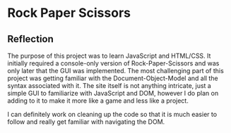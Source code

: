 # Rock Paper Scissors

## Reflection
The purpose of this project was to learn JavaScript and HTML/CSS. It initially required a console-only version of Rock-Paper-Scissors and was only later that the GUI was implemented. The most challenging part of this project was getting familiar with the Document-Object-Model and all the syntax associated with it. The site itself is not anything intricate, just a simple GUI to familiarize with JavaScript and DOM, however I do plan on adding to it to make it more like a game and less like a project.

I can definitely work on cleaning up the code so that it is much easier to follow and really get familiar with navigating the DOM.
